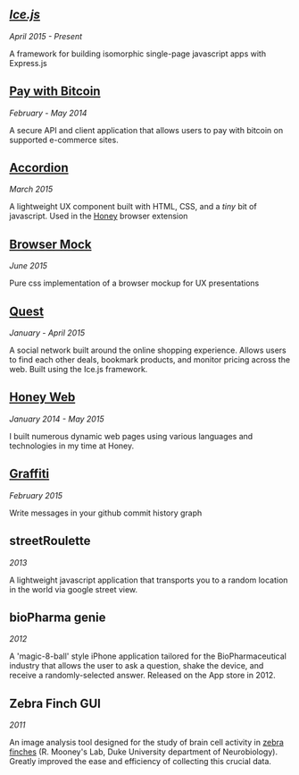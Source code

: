 ## *[Ice.js](http://coltontb.github.io/ice-js)*

*April 2015 - Present*

A framework for building isomorphic single-page javascript apps with Express.js


## [Pay with Bitcoin](./projects/pay-with-bitcoin)

*February - May 2014*

A secure API and client application that allows users to pay with bitcoin on supported e-commerce sites.


## [Accordion](http://coltontb.github.io/accordion)

*March 2015*

A lightweight UX component built with HTML, CSS, and a *tiny* bit of javascript. Used in the [Honey][honey-link] browser extension


## [Browser Mock](http://coltontb.github.io/browser-mock)

*June 2015*

Pure css implementation of a browser mockup for UX presentations


## [Quest](./projects/quest)

*January - April 2015*

A social network built around the online shopping experience. Allows users to find each other deals, bookmark products, and monitor pricing across the web. Built using the Ice.js framework.


## [Honey Web](./projects/honey-web)

*January 2014 - May 2015*

I built numerous dynamic web pages using various languages and technologies in my time at Honey. 


## [Graffiti](http://coltontb.github.io/graffiti)

*February 2015*

Write messages in your github commit history graph


## streetRoulette

*2013*

A lightweight javascript application that transports you to a random location in the world via google street view.


## bioPharma genie

*2012*

A 'magic-8-ball' style iPhone application tailored for the BioPharmaceutical industry that allows the user to ask a question, shake the device, and receive a randomly-selected answer. Released on the App store in 2012.


## Zebra Finch GUI

*2011*

An image analysis tool designed for the study of brain cell activity in [zebra finches][zebra-finch] (R. Mooney's Lab, Duke University department of Neurobiology). Greatly improved the ease and efficiency of collecting this crucial data.

[honey-link]: http://www.joinhoney.com
[zebra-finch]: https://en.wikipedia.org/wiki/Zebra_finch
